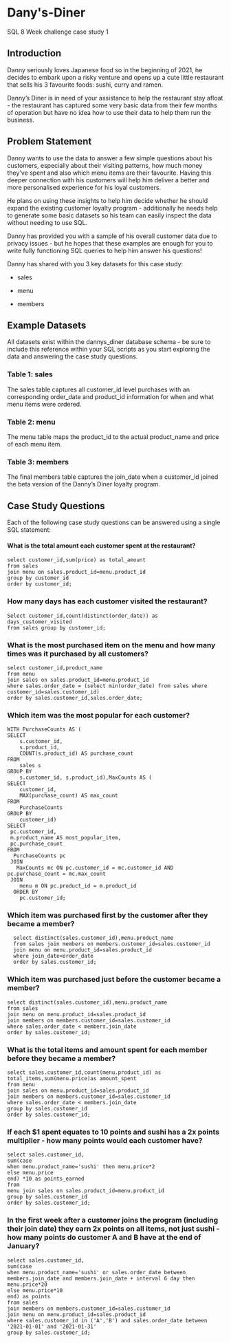 # Dany's-Diner
SQL 8 Week challenge case study 1

## Introduction

Danny seriously loves Japanese food so in the beginning of 2021, he decides to embark upon a risky venture and opens up a cute little restaurant that sells his 3 favourite foods: sushi, curry and ramen.

Danny’s Diner is in need of your assistance to help the restaurant stay afloat - the restaurant has captured some very basic data from their few months of operation but have no idea how to use their data to help them run the business.

## Problem Statement

Danny wants to use the data to answer a few simple questions about his customers, especially about their visiting patterns, how much money they’ve spent and also which menu items are their favourite. Having this deeper connection with his customers will help him deliver a better and more personalised experience for his loyal customers.

He plans on using these insights to help him decide whether he should expand the existing customer loyalty program - additionally he needs help to generate some basic datasets so his team can easily inspect the data without needing to use SQL.

Danny has provided you with a sample of his overall customer data due to privacy issues - but he hopes that these examples are enough for you to write fully functioning SQL queries to help him answer his questions!

Danny has shared with you 3 key datasets for this case study:

- sales

- menu

- members

## Example Datasets

All datasets exist within the dannys_diner database schema - be sure to include this reference within your SQL scripts as you start exploring the data and answering the case study questions.

### Table 1: sales
The sales table captures all customer_id level purchases with an corresponding order_date and product_id information for when and what menu items were ordered.

### Table 2: menu
The menu table maps the product_id to the actual product_name and price of each menu item.

### Table 3: members
The final members table captures the join_date when a customer_id joined the beta version of the Danny’s Diner loyalty program.

## Case Study Questions
Each of the following case study questions can be answered using a single SQL statement:

#### What is the total amount each customer spent at the restaurant?
    select customer_id,sum(price) as total_amount 
    from sales 
    join menu on sales.product_id=menu.product_id  
    group by customer_id
    order by customer_id;

### How many days has each customer visited the restaurant?
    Select customer_id,count(distinct(order_date)) as days_customer_visited 
    from sales group by customer_id;
    
### What is the most purchased item on the menu and how many times was it purchased by all customers?
    select customer_id,product_name 
    from menu 
    join sales on sales.product_id=menu.product_id
    where sales.order_date = (select min(order_date) from sales where customer_id=sales.customer_id)
    order by sales.customer_id,sales.order_date;
    
### Which item was the most popular for each customer?
    WITH PurchaseCounts AS (
    SELECT 
        s.customer_id,
        s.product_id,
        COUNT(s.product_id) AS purchase_count
    FROM 
        sales s
    GROUP BY 
        s.customer_id, s.product_id),MaxCounts AS (
    SELECT 
        customer_id,
        MAX(purchase_count) AS max_count
    FROM 
        PurchaseCounts
    GROUP BY 
        customer_id)
    SELECT 
     pc.customer_id,
     m.product_name AS most_popular_item,
     pc.purchase_count
    FROM 
      PurchaseCounts pc
     JOIN 
       MaxCounts mc ON pc.customer_id = mc.customer_id AND pc.purchase_count = mc.max_count
     JOIN 
        menu m ON pc.product_id = m.product_id
      ORDER BY 
        pc.customer_id;
    
### Which item was purchased first by the customer after they became a member?
      select distinct(sales.customer_id),menu.product_name
      from sales join members on members.customer_id=sales.customer_id
      join menu on menu.product_id=sales.product_id
      where join_date<order_date
      order by sales.customer_id;
      
### Which item was purchased just before the customer became a member?
    select distinct(sales.customer_id),menu.product_name
    from sales
    join menu on menu.product_id=sales.product_id
    join members on members.customer_id=sales.customer_id
    where sales.order_date < members.join_date
    order by sales.customer_id;
    
### What is the total items and amount spent for each member before they became a member?
    select sales.customer_id,count(menu.product_id) as total_items,sum(menu.price)as amount_spent
    from menu
    join sales on menu.product_id=sales.product_id
    join members on members.customer_id=sales.customer_id
    where sales.order_date < members.join_date
    group by sales.customer_id
    order by sales.customer_id;
### If each $1 spent equates to 10 points and sushi has a 2x points multiplier - how many points would each customer have?
    select sales.customer_id,
    sum(case
    when menu.product_name='sushi' then menu.price*2
    else menu.price
    end) *10 as points_earned
    from
    menu join sales on sales.product_id=menu.product_id
    group by sales.customer_id
    order by sales.customer_id;
    
### In the first week after a customer joins the program (including their join date) they earn 2x points on all items, not just sushi - how many points do customer A and B have at the end of January?
    select sales.customer_id,
    sum(case
    when menu.product_name='sushi' or sales.order_date between members.join_date and members.join_date + interval 6 day then 
    menu.price*20
    else menu.price*10
    end) as points
    from sales
    join members on members.customer_id=sales.customer_id
    join menu on menu.product_id=sales.product_id
    where sales.customer_id in ('A','B') and sales.order_date between '2021-01-01' and '2021-01-31'
    group by sales.customer_id;
